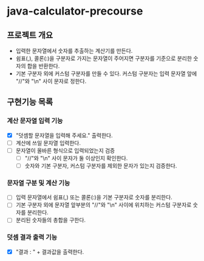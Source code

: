 # java-calculator-precourse
## 프로젝트 개요
* 입력한 문자열에서 숫자를 추출하는 계산기를 만든다.
* 쉼표(,), 콜론(:)을 구분자로 가지는 문자열이 주어지면 구분자를 기준으로 분리한 숫자의 합을 반환한다.
* 기본 구분자 외에 커스텀 구분자를 만들 수 있다. 커스텀 구분자는 입력 문자열 앞에 "//"와 "\n" 사이 문자로 정한다.
## 구현기능 목록

### 계산 문자열 입력 기능
*[x] "덧셈할 문자열을 입력해 주세요." 출력한다.
* [ ] 계산에 쓰일 문자열 입력한다.
* [ ] 문자열이 올바른 형식으로 입력되었는지 검증
  * [ ] "//"와 "\n" 사이 문자가 둘 이상인지 확인한다.
  * [ ] 숫자와 기본 구분자, 커스텀 구분자를 제외한 문자가 있는지 검증한다.
### 문자열 구분 및 계산 기능
* [ ] 입력 문자열에서 쉼표(,) 또는 콜론(:)을 기본 구분자로 숫자를 분리한다.
* [ ] 기본 구분자 외에 문자열 앞부분의 "//"와 "\n" 사이에 위치하는 커스텀 구분자로 숫자를 분리한다.
* [ ] 분리된 숫자들의 총합을 구한다.
### 덧셈 결과 출력 기능
* [x] "결과 : " + 결과값을 출력한다.

